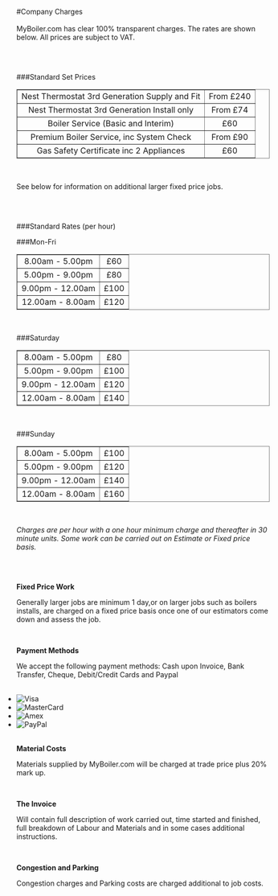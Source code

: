 #Company Charges
<br />
<br />
MyBoiler.com has clear 100% transparent charges. The rates are shown below. All prices are subject to VAT.

<br />
<br />

###Standard Set Prices

<table border="1" style="width:100%; border: 1px solid grey; text-align:center;">
				<tr><td> Nest Thermostat 3rd Generation Supply and Fit</td>   <td> From £240 </td></tr>
			 	<tr><td> Nest Thermostat 3rd Generation Install only </td>   <td>  From £74</td></tr>
			 	<tr><td> Boiler Service (Basic and Interim)</td>   <td> £60</td></tr>
				<tr><td> Premium Boiler Service, inc System Check</td>   <td> From £90</td></tr>
				<tr><td> Gas Safety Certificate inc 2 Appliances  </td>  <td> £60</td></tr>
</table>
<br />


See below for information on additional larger fixed price jobs.

<br />
<br />

###Standard Rates (per hour)

###Mon-Fri

<table border="1" style="width:100%; border: 1px solid grey; text-align:center;">
			 	<tr><td> 8.00am - 5.00pm</td>   <td>  £60 </td></tr>
			 	<tr><td> 5.00pm - 9.00pm </td>   <td> £80</td></tr>
				<tr><td>9.00pm - 12.00am  </td>  <td> £100</td></tr>
			 	<tr><td>12.00am - 8.00am  </td>  <td> £120</td></tr>
</table>
<br />

###Saturday

<table border="1" style="width:100%; border: 1px solid grey; text-align:center">		
				 <tr><td> 8.00am - 5.00pm</td>   <td>  £80</td></tr>
				 <tr><td> 5.00pm - 9.00pm </td>    <td>  £100</td></tr>
				 <tr><td>9.00pm - 12.00am  </td>   <td>   £120</td></tr>
				 <tr><td>12.00am - 8.00am  </td>   <td>  £140</td></tr>
</table>

<br />

###Sunday

<table border="1" style="width:100%; border: 1px solid grey; text-align:center">
				 <tr><td> 8.00am - 5.00pm</td>   <td>  £100</td></tr>
				 <tr><td> 5.00pm - 9.00pm </td>  <td>  £120</td></tr>
				 <tr><td>9.00pm - 12.00am  </td>   <td>  £140</td></tr>
				 <tr><td>12.00am - 8.00am  </td>   <td>  £160</td></tr>
</table>

<br />

*Charges are per hour with a one hour minimum charge and thereafter in 30 minute units. Some work can be carried out on Estimate or Fixed price basis.*

<br /><br />

**Fixed Price Work**

Generally larger jobs are minimum 1 day,or on larger jobs such as boilers installs, are charged on a fixed price basis once one of our estimators come down and assess the job.

<br />

**Payment Methods**

We accept the following payment methods: Cash upon Invoice, Bank Transfer, Cheque, Debit/Credit Cards and Paypal

<div id="creditcards" style="float:none">
	<ul class="credit-cards p10 clearfix" style="display:inline; margin: 0 auto;">
	            <li><img src="//cdn.shopify.com/s/files/1/0758/1671/t/1/assets/icon-cc-visa.png?6948167398204912247" alt="Visa"></li>
	            <li><img src="//cdn.shopify.com/s/files/1/0758/1671/t/1/assets/icon-cc-mastercard.png?6948167398204912247" alt="MasterCard"></li>
	            <li><img src="//cdn.shopify.com/s/files/1/0758/1671/t/1/assets/icon-cc-amex.png?6948167398204912247" alt="Amex"></li>
	            <li><img src="//cdn.shopify.com/s/files/1/0758/1671/t/1/assets/icon-cc-paypal.png?6948167398204912247" alt="PayPal"></li>
	</ul>
</div>

<br />

**Material Costs**

Materials supplied by MyBoiler.com will be charged at trade price plus 20% mark up.

<br />

**The Invoice**

Will contain full description of work carried out, time started and finished, full breakdown of Labour and Materials and in some cases additional instructions.

<br />

**Congestion and Parking**

Congestion charges and Parking costs are charged additional to job costs.
